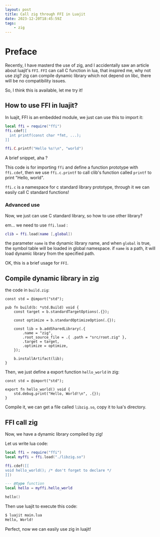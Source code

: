 ```yaml
---
layout: post
title: Call zig through FFI in Luajit
date: 2023-12-20T18:45:59Z
tags:
    - zig
---
```


# Preface

Recently, I have masterd the use of zig, and I accidentally saw an article about luajit's `FFI`. `FFI` can call C function in lua, that inspired me, why not use zig? zig can compile dynamic library which not depend on libc, there will be no compatibility issues.

So, I think this is available, let me try it!

## How to use FFI in luajit?

In luajit, FFI is an embedded module, we just can use this to import it:

```lua
local ffi = require("ffi")
ffi.cdef[[
  int printf(const char *fmt, ...);
]]

ffi.C.printf("Hello %s!\n", "world")
```

A brief snippet, aha ?

This code is for importing `ffi` and define a function prototype with `ffi.cdef`, then we use `ffi.c.printf` to call clib's function called `printf` to print "Hello, world".

`ffi.c` is a namespace for c standard library prototype, through it we can easily call C standard functions!

### Advanced use

Now, we just can use C standard library, so how to use other library?

em... we need to use `ffi.load` :

```lua
clib = ffi.load(name [,global])
```

the parameter `name` is the dynamic library name, and when `global` is true, the symbol table will be loaded in global namespace. if `name` is a path, it will load dynamic library from the specified path.

OK, this is a brief usage for `FFI`.

## Compile dynamic library in zig

the code in `build.zig`:

```zig
const std = @import("std");

pub fn build(b: *std.Build) void {
    const target = b.standardTargetOptions(.{});

    const optimize = b.standardOptimizeOption(.{});

    const lib = b.addSharedLibrary(.{
        .name = "zig",
        .root_source_file = .{ .path = "src/root.zig" },
        .target = target,
        .optimize = optimize,
    });

    b.installArtifact(lib);
}
```

Then, we just define a export function `hello_world` in zig:

```zig
const std = @import("std");

export fn hello_world() void {
    std.debug.print("Hello, World!\n", .{});
}
```

Compile it, we can get a file called `libzig.so`, copy it to lua's directory.

## FFI call zig

Now, we have a dynamic library compiled by zig!

Let us write lua code:

```lua
local ffi = require("ffi")
local myffi = ffi.load("./libzig.so")

ffi.cdef([[
void hello_world(); /* don't forget to declare */
]])

--- @type function
local hello = myffi.hello_world

hello()
```

Then use luajit to execute this code:

```sh
$ luajit main.lua
Hello, World!
```

Perfect, now we can easily use zig in luajit!
